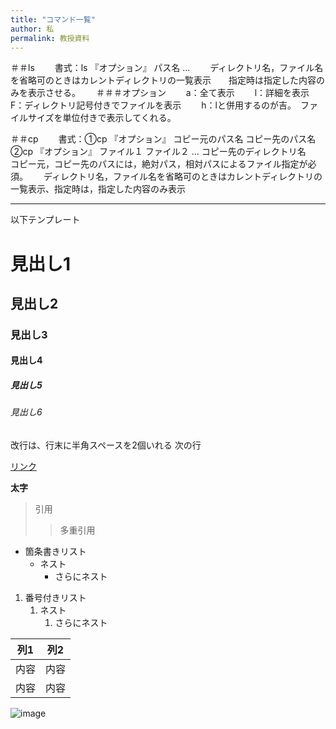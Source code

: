 ```yaml
---
title: "コマンド一覧"
author: 私
permalink: 教授資料
---
```


＃＃ls　　
書式：ls 『オプション』 パス名 …　　
ディレクトリ名，ファイル名を省略可のときはカレントディレクトリの一覧表示　　指定時は指定した内容のみを表示させる。　　
＃＃＃オプション　　
a：全て表示　　
l：詳細を表示　　
F：ディレクトリ記号付きでファイルを表示　　
h：lと併用するのが吉。　ファイルサイズを単位付きで表示してくれる。　　


＃＃cp　　
書式：①cp 『オプション』 コピー元のパス名 コピー先のパス名　　
②cp 『オプション』 ファイル１ ファイル２ … コピー先のディレクトリ名　　
コピー元，コピー先のパスには，絶対パス，相対パスによるファイル指定が必須。　　
ディレクトリ名，ファイル名を省略可のときはカレントディレクトリの一覧表示、指定時は，指定した内容のみ表示　　

---

以下テンプレート

# 見出し1
## 見出し2
### 見出し3
#### 見出し4
##### 見出し5
###### 見出し6

改行は、行末に半角スペースを2個いれる
次の行

[リンク](https://www.google.co.jp/)

**太字**

> 引用
>> 多重引用


- 箇条書きリスト
  - ネスト
    - さらにネスト


1. 番号付きリスト
   1. ネスト
      1. さらにネスト


| 列1  | 列2  |
|-----|-----|
| 内容  | 内容  |
| 内容  | 内容  |

![image](/GHPages_WebSite/assets/images/logo-150.png)

